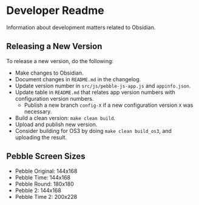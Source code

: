 # Developer Readme

Information about development matters related to Obsidian.

## Releasing a New Version

To release a new version, do the following:

- Make changes to Obsidian.
- Document changes in `README.md` in the changelog.
- Update version number in `src/js/pebble-js-app.js` and `appinfo.json`.
- Update table in `README.md` that relates app version numbers with configuration version numbers.
    - Publish a new branch `config-X` if a new configuration version `X` was necessary.
- Build a clean version: `make clean build`.
- Upload and publish new version.
- Consider building for OS3 by doing `make clean build_os3`, and uploading the result.

## Pebble Screen Sizes

- Pebble Original: 144x168
- Pebble Time: 144x168
- Pebble Round: 180x180
- Pebble 2: 144x168
- Pebble Time 2: 200x228

